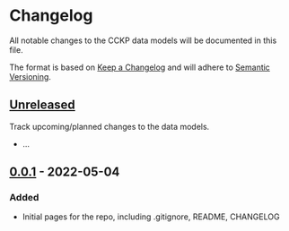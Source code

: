 # Changelog

All notable changes to the CCKP data models will be documented in this file.

The format is based on [Keep a Changelog] and will adhere to [Semantic Versioning].

## [Unreleased]

Track upcoming/planned changes to the data models.
- ...

## [0.0.1] - 2022-05-04

### Added
- Initial pages for the repo, including .gitignore, README, CHANGELOG



[Keep a Changelog]: https://keepachangelog.com/en/1.0.0/
[Semantic Versioning]: https://semver.org/
[Unreleased]: https://github.com/olivierlacan/keep-a-changelog/compare/v1.0.0...HEAD
[0.0.1]: https://github.com/mc2-center/data-models/releases/tag/v0.0.1
